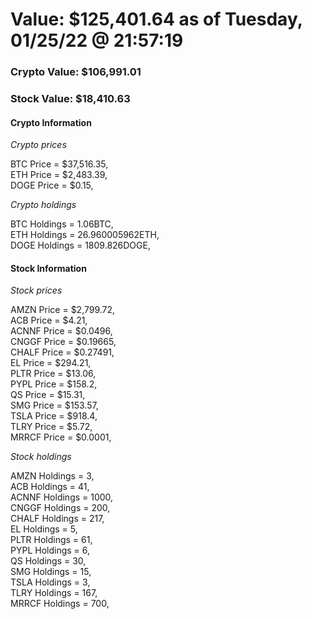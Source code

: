 # Value: $125,401.64 as of Tuesday, 01/25/22 @ 21:57:19 

### Crypto Value: $106,991.01

### Stock Value: $18,410.63

#### Crypto Information 
*Crypto prices* 

BTC Price = $37,516.35,  
ETH Price = $2,483.39,  
DOGE Price = $0.15,  


*Crypto holdings* 

BTC Holdings = 1.06BTC,  
ETH Holdings = 26.960005962ETH,  
DOGE Holdings = 1809.826DOGE,  


#### Stock Information 

*Stock prices* 

AMZN Price = $2,799.72,  
ACB Price = $4.21,  
ACNNF Price = $0.0496,  
CNGGF Price = $0.19665,  
CHALF Price = $0.27491,  
EL Price = $294.21,  
PLTR Price = $13.06,  
PYPL Price = $158.2,  
QS Price = $15.31,  
SMG Price = $153.57,  
TSLA Price = $918.4,  
TLRY Price = $5.72,  
MRRCF Price = $0.0001,  


*Stock holdings* 

AMZN Holdings = 3,  
ACB Holdings = 41,  
ACNNF Holdings = 1000,  
CNGGF Holdings = 200,  
CHALF Holdings = 217,  
EL Holdings = 5,  
PLTR Holdings = 61,  
PYPL Holdings = 6,  
QS Holdings = 30,  
SMG Holdings = 15,  
TSLA Holdings = 3,  
TLRY Holdings = 167,  
MRRCF Holdings = 700,  


